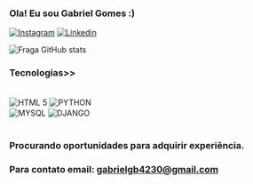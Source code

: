 ### Ola! Eu sou Gabriel Gomes :)

[![Instagram](https://img.shields.io/badge/Instagram-E4405F?style=for-the-badge&logo=instagram&logoColor=white)](https://www.instagram.com/gabrigbel/)
[![Linkedin](https://img.shields.io/badge/LinkedIn-0077B5?style=for-the-badge&logo=linkedin&logoColor=white)](https://www.linkedin.com/in/gabriel-gomes-b65490238/)

![Fraga GitHub stats](https://github-readme-stats.vercel.app/api?username=GabrielCGM&show_icons=true&theme=onedark)

### Tecnologias>>

<div style="display: imline_block"><br/>
    <img
    align="center" alt="HTML 5" src="https://img.shields.io/badge/HTML5-E34F26?style=for-the-badge&logo=html5&logoColor=white"/>
    <img
    align="center" alt="PYTHON" src="https://img.shields.io/badge/Python-14354C?style=for-the-badge&logo=python&logoColor=white"/>
    <br>
    <img
    align="center" alt="MYSQL" src="https://img.shields.io/badge/MySQL-00000F?style=for-the-badge&logo=mysql&logoColor=white"/>
     <img
    align="center" alt="DJANGO" src="https://img.shields.io/badge/Django-092E20?style=for-the-badge&logo=django&logoColor=white"/>
<div><br>

### Procurando oportunidades para adquirir experiência.
### Para contato email: gabrielgb4230@gmail.com
